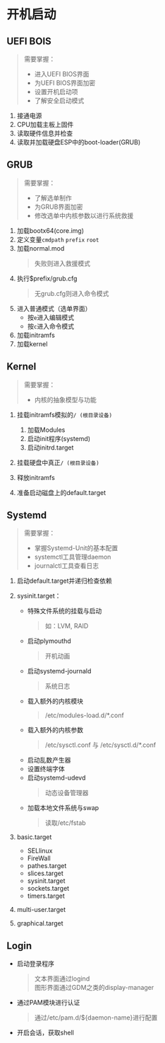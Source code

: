 # 开机启动
## UEFI BOIS
> 需要掌握：
> * 进入UEFI BIOS界面
> * 为UEFI BIOS界面加密
> * 设置开机启动项
> * 了解安全启动模式

1. 接通电源
2. CPU加载主板上固件
3. 读取硬件信息并检查
4. 读取并加载硬盘ESP中的boot-loader(GRUB)

## GRUB
> 需要掌握：
> * 了解选单制作
> * 为GRUB界面加密
> * 修改选单中内核参数以进行系统救援

1. 加载bootx64(core.img)
2. 定义变量`cmdpath` `prefix` `root`
3. 加载normal.mod
    > 失败则进入救援模式
4. 执行$prefix/grub.cfg
    > 无grub.cfg则进入命令模式
5. 进入普通模式（选单界面）
    * 按`e`进入编辑模式
    * 按`c`进入命令模式
6. 加载initramfs
7. 加载kernel

## Kernel
> 需要掌握：
> * 内核的抽象模型与功能

1. 挂载initramfs模拟的`/ (根目录设备)`
    1. 加载Modules
    2. 启动init程序(systemd)
    3. 启动initrd.target

2. 挂载硬盘中真正`/ (根目录设备)`
3. 释放initramfs
4. 准备启动磁盘上的default.target

## Systemd
> 需要掌握：
> * 掌握Systemd-Unit的基本配置
> * systemctl工具管理daemon
> * journalctl工具查看日志

1. 启动default.target并递归检查依赖

2. sysinit.target：
    * 特殊文件系统的挂载与启动
        > 如：LVM, RAID
    * 启动plymouthd
        > 开机动画
    * 启动systemd-journald
        > 系统日志
    * 载入额外的内核模块
        > /etc/modules-load.d/*.conf
    * 载入额外的内核参数
        > /etc/sysctl.conf 与 /etc/sysctl.d/*.conf
    * 启动乱数产生器
    * 设置终端字体
    * 启动systemd-udevd
        > 动态设备管理器
    * 加载本地文件系统与swap
        > 读取/etc/fstab

3. basic.target
    * SELlinux
    * FireWall
    * pathes.target
    * slices.target
    * sysinit.target
    * sockets.target
    * timers.target
4. multi-user.target
5. graphical.target

## Login
<!-- entry begin: boot login -->
* 启动登录程序
    > 文本界面通过logind  
    > 图形界面通过GDM之类的display-manager
* 通过PAM模块进行认证
    > 通过/etc/pam.d/${daemon-name}进行配置
* 开启会话，获取shell
<!-- entry end -->

